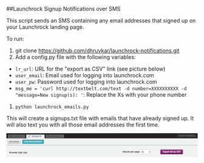 ##Launchrock Signup Notifications over SMS

This script sends an SMS containing any email addresses that signed up on your Launchrock landing page.

To run:
 1. git clone https://github.com/dhruvkar/launchrock-notifications.git
 1. Add a config.py file with the following variables:
   * `lr_url`: URL for the "export as CSV" link (see picture below)
   * `user_email`: Email used for logging into launchrock.com
   * `user_pw`: Password used for logging into launchrock.com
   * `msg_me = 'curl http://textbelt.com/text -d number=XXXXXXXXXX -d "message=New signup(s): '`: Replace the Xs with your phone number
 1. `python launchrock_emails.py`

This will create a signups.txt file with emails that have already signed up. It will also text you with all those email addresses the first time.

![Launchrock export link](https://raw.githubusercontent.com/dhruvkar/launchrock-notifications/master/launchrock_export.png)

